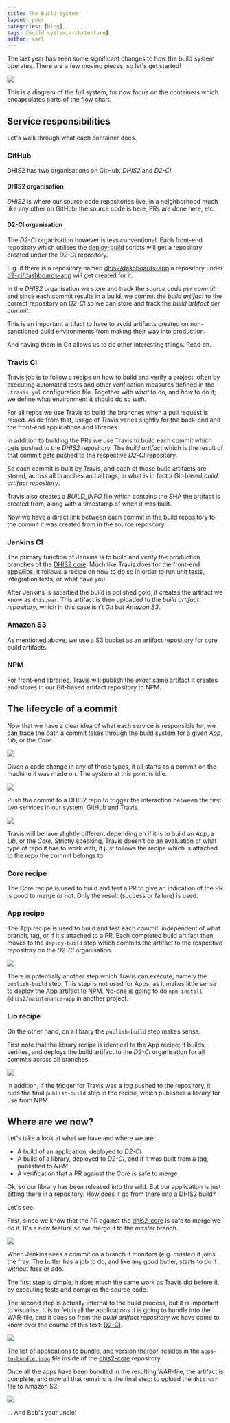 ```yaml
---
title: The Build System
layout: post
categories: [blog]
tags: [build system,architecture]
author: varl
---
```


The last year has seen some significant changes to how the build system
operates. There are a few moving pieces, so let's get started!

![](assets/build_arch/build_arch.png)

This is a diagram of the full system, for now focus on the containers
which encapsulates parts of the flow chart.

## Service responsibilities

Let's walk through what each container does.

### GitHub

DHIS2 has two organisations on GitHub, *DHIS2* and *D2-CI*.

#### DHIS2 organisation

*DHIS2* is where our source code repositories live, in a neighborhood
much like any other on GitHub; the source code is here, PRs are done
here, etc.

#### D2-CI organisation

The *D2-CI* organisation however is less conventional. Each front-end
repository which utilises the [deploy-build](dhis2/deploy-build) scripts
will get a repository created under the *D2-CI* repository.

E.g. if there is a repository named
[dhis2/dashboards-app](dhis2/dashboards-app) a repository under
[d2-ci/dashboards-app](d2-ci/dashboards-app) will get created for it.

In the *DHIS2* organisation we store and track the _source code per
commit_, and since each commit results in a build, we commit the _build
artifact_ to the correct repository on *D2-CI*  so we can store and
track the _build artifact per commit_.

This is an important artifact to have to avoid artifacts created on
non-sanctioned build environments from making their way into production.

And having them in Git allows us to do other interesting things. Read
on.

### Travis CI

Travis job is to follow a recipe on how to build and verify a project,
often by executing automated tests and other verification measures
defined in the `.travis.yml` configuration file. Together with _what_ to
do, and _how_ to do it; we define what environment it should do so
_with_.

For all repos we use Travis to build the branches when a pull request is
raised. Aside from that, usage of Travis varies slightly for the
back-end and the front-end applications and libraries.

In addition to building the PRs we use Travis to build each commit which
gets pushed to the *DHIS2* repository. The _build artifact_ which is the
result of that commit gets pushed to the respective *D2-CI* repository.

So each commit is built by Travis, and each of those build artifacts are
stored, across all branches and all tags, in what is in fact a Git-based
_build artifact repository_.

Travis also creates a *BUILD_INFO* file which contains the SHA the
artifact is created from, along with a timestamp of when it was built.

Now we have a direct link between each commit in the build repository to
the commit it was created from in the source repository.

### Jenkins CI

The primary function of Jenkins is to build and verify the production
branches of the [DHIS2 core](dhis2/dhis2-core). Much like Travis does
for the front-end apps/libs, it follows a recipe on how to do so in
order to run unit tests, integration tests, or what have you.

After Jenkins is satisified the build is polished gold, it creates the
artifact we know as `dhis.war`. This artifact is then uploaded to the
_build artifact repository_, which in this case isn't *Git* but *Amazon S3*.

### Amazon S3

As mentioned above, we use a S3 bucket as an artifact repository for
core build artifacts.

### NPM

For front-end libraries, Travis will publish the _exact_ same artifact
it creates and stores in our Git-based artifact repository to NPM.

## The lifecycle of a commit

Now that we have a clear idea of what each service is responsible for,
we can trace the path a commit takes through the build system for a
given _App_, _Lib_, or the _Core_.

![](assets/build_arch/app_commit.png)

Given a code change in any of those types, it all starts as a commit on
the machine it was made on. The system at this point is idle.

![](assets/build_arch/commit-github.png)

Push the commit to a DHIS2 repo to trigger the interaction between the
first two services in our system, GitHub and Travis. 

![](assets/build_arch/github-travis.png)

Travis will behave slightly different depending on if it is to build an
_App_, a _Lib_, or the _Core_. Strictly speaking, Travis doesn't do an
evaluation of what type of repo it has to work with, it just follows the
recipe which is attached to the repo the commit belongs to.

### Core recipe

The Core recipe is used to build and test a PR to give an indication of
the PR is good to merge or not. Only the result (success or failure) is
used.

### App recipe

The App recipe is used to build and test each commit, independent of
what branch, tag, or if it's attached to a PR. Each completed build
artifact then moves to the `deploy-build` step which commits the
artifact to the respective repository on the *D2-CI* organisation.

![](assets/build_arch/travis-d2-ci.png)

There is potentially another step which Travis can execute, namely the
`publish-build` step. This step is not used for Apps, as it makes little
sense to deploy the App artifact to NPM. No-one is going to do `npm
install @dhis2/maintenance-app` in another project.

### Lib recipe

On the other hand, on a library the `publish-build` step makes sense.

First note that the library recipe is identical to the App recipe; it
builds, verifies, and deploys the build artifact to the *D2-CI*
organisation for all commits across all branches.

![](assets/build_arch/travis-npm.png)

In addition, if the trigger for Travis was a *tag* pushed to the
repository, it runs the final `publish-build` step in the recipe, which
publishes a library for use from NPM.

## Where are we now?

Let's take a look at what we have and where we are:

- A build of an application, deployed to *D2-CI*
- A build of a library, deployed to *D2-CI*, and if it was built from a
  tag, published to *NPM*
- A verification that a PR against the Core is safe to merge

Ok, so our library has been released into the wild. But our application
is just sitting there in a repository. How does it go from there into a
DHIS2 build?

Let's see.

First, since we know that the PR against the
[dhis2-core](dhis2/dhis2-core) is safe to merge we do it. It's a new
feature so we merge it to the _master_ branch.

![](assets/build_arch/github-jenkins.png)

When Jenkins sees a commit on a branch it monitors (e.g. _master_) it
joins the fray. The butler has a job to do, and like any good butler,
starts to do it without fuss or ado.

The first step is simple, it does much the same work as Travis did
before it, by executing tests and compiles the source code.

The second step is actually internal to the build process, but it is
important to visualise. It is to fetch all the applications it is going
to bundle into the WAR-file, and it does so from the _build artifact
repository_ we have come to know over the course of this text:
[D2-CI](https://github.com/d2-ci).

![](assets/build_arch/jenkins-d2-ci.png)

The list of applications to bundle, and version thereof, resides in the
[`apps-to-bundle.json`](https://github.com/dhis2/dhis2-core/blob/master/dhis-2/dhis-web/dhis-web-apps/apps-to-bundle.json)
file inside of the [dhis2-core](dhis2/dhis2-core) repository.

Once all the apps have been bundled in the resulting WAR-file, the
artifact is complete, and now all that remains is the final step: to
upload the `dhis.war` file to Amazon S3.

![](assets/build_arch/jenkins-s3.png)

... And Bob's your uncle!
